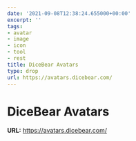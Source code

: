 ```yaml
---
date: '2021-09-08T12:38:24.655000+00:00'
excerpt: ''
tags:
- avatar
- image
- icon
- tool
- rest
title: DiceBear Avatars
type: drop
url: https://avatars.dicebear.com/
---
```


# DiceBear Avatars

**URL:** https://avatars.dicebear.com/
